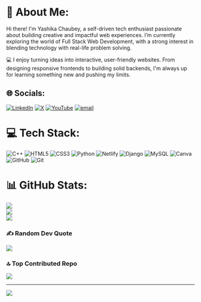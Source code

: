 # 💫 About Me:
Hi there! I'm Yashika Chaubey, a self-driven tech enthusiast passionate about building creative and impactful web experiences. I’m currently exploring the world of Full Stack Web Development, with a strong interest in blending technology with real-life problem solving.

💻 I enjoy turning ideas into interactive, user-friendly websites. From designing responsive frontends to building solid backends, I'm always up for learning something new and pushing my limits.


## 🌐 Socials:

[![LinkedIn](https://img.shields.io/badge/LinkedIn-%230077B5.svg?logo=linkedin&logoColor=white)](https://linkedin.com/in/yashika-chaubey-851952260) [![X](https://img.shields.io/badge/X-black.svg?logo=X&logoColor=white)](https://x.com/@chaubey_ya60580) [![YouTube](https://img.shields.io/badge/YouTube-%23FF0000.svg?logo=YouTube&logoColor=white)](https://www.youtube.com/@yashikachaubey3837) [![email](https://img.shields.io/badge/Email-D14836?logo=gmail&logoColor=white)](mailto:chaubeyyashika3@gmail.com)

# 💻 Tech Stack:
![C++](https://img.shields.io/badge/c++-%2300599C.svg?style=flat&logo=c%2B%2B&logoColor=white) ![HTML5](https://img.shields.io/badge/html5-%23E34F26.svg?style=flat&logo=html5&logoColor=white) ![CSS3](https://img.shields.io/badge/css3-%231572B6.svg?style=flat&logo=css3&logoColor=white) ![Python](https://img.shields.io/badge/python-3670A0?style=flat&logo=python&logoColor=ffdd54) ![Netlify](https://img.shields.io/badge/netlify-%23000000.svg?style=flat&logo=netlify&logoColor=#00C7B7) ![Django](https://img.shields.io/badge/django-%23092E20.svg?style=flat&logo=django&logoColor=white) ![MySQL](https://img.shields.io/badge/mysql-4479A1.svg?style=flat&logo=mysql&logoColor=white) ![Canva](https://img.shields.io/badge/Canva-%2300C4CC.svg?style=flat&logo=Canva&logoColor=white) ![GitHub](https://img.shields.io/badge/github-%23121011.svg?style=flat&logo=github&logoColor=white) ![Git](https://img.shields.io/badge/git-%23F05033.svg?style=flat&logo=git&logoColor=white)
# 📊 GitHub Stats:
![](https://github-readme-stats.vercel.app/api?username=yashika0128&theme=dracula&hide_border=false&include_all_commits=true&count_private=true)<br/>
![](https://nirzak-streak-stats.vercel.app/?user=yashika0128&theme=dracula&hide_border=false)<br/>
![](https://github-readme-stats.vercel.app/api/top-langs/?username=yashika0128&theme=dracula&hide_border=false&include_all_commits=true&count_private=true&layout=compact)

### ✍️ Random Dev Quote
![](https://quotes-github-readme.vercel.app/api?type=horizontal&theme=tokyonight)

### 🔝 Top Contributed Repo
![](https://github-contributor-stats.vercel.app/api?username=yashika0128&limit=5&theme=dark&combine_all_yearly_contributions=true)

---
[![](https://visitcount.itsvg.in/api?id=yashika0128&icon=0&color=0)](https://visitcount.itsvg.in)

